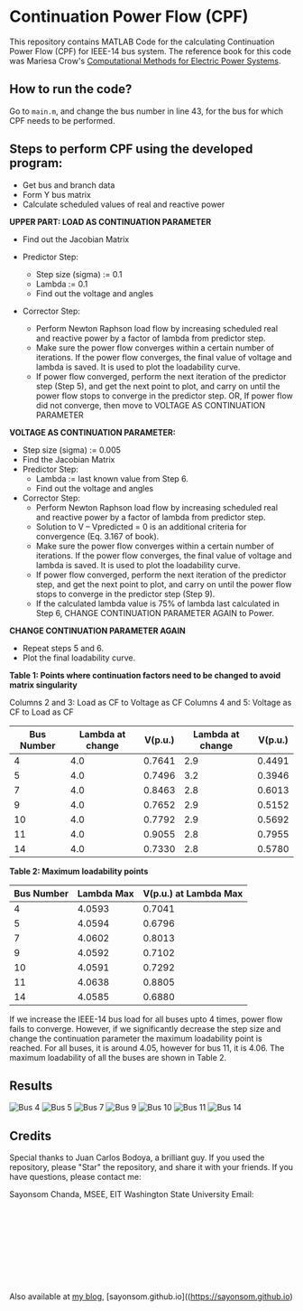 # Continuation Power Flow (CPF)

This repository contains MATLAB Code for the calculating Continuation Power Flow (CPF) for IEEE-14 bus system. The reference book for this code was Mariesa Crow's [Computational Methods for Electric Power Systems](https://books.google.com/books/about/Computational_Methods_for_Electric_Power.html?id=4Z_AoSZ8lGEC).

## How to run the code? 

Go to `main.m`, and change the bus number in line 43, for the bus for which CPF needs to be performed. 

## Steps to perform CPF using the developed program:

- Get bus and branch data 
- Form Y bus matrix
- Calculate scheduled values of real and reactive power


__UPPER PART: LOAD AS CONTINUATION PARAMETER__

-	Find out the Jacobian Matrix
-	Predictor Step: 
	-	Step size (sigma) := 0.1
	-	Lambda := 0.1
	-	Find out the voltage and angles

- Corrector Step:
	-	Perform Newton Raphson load flow by increasing scheduled real and reactive power by a factor of lambda from predictor step.
	- 	Make sure the power flow converges within a certain number of iterations. If the power flow converges, the final value of voltage and lambda is saved. It is used to plot the loadability curve. 
	-	If power flow converged, perform the next iteration of the predictor step (Step 5), and get the next point to plot, and carry on until the power flow stops to converge in the predictor step.
	OR,
	If power flow did not converge, then move to VOLTAGE AS CONTINUATION PARAMETER


__VOLTAGE AS CONTINUATION PARAMETER:__
 
 - Step size (sigma) := 0.005
 - Find the Jacobian Matrix
 - Predictor Step: 
 	- 	Lambda := last known value from Step 6.
	- 	Find out the voltage and angles
- Corrector Step:
	-	Perform Newton Raphson load flow by increasing scheduled real and reactive power by a factor of lambda from predictor step.
	-	Solution to V – Vpredicted = 0 is an additional criteria for convergence (Eq. 3.167 of book). 
	-	Make sure the power flow converges within a certain number of iterations. If the power flow converges, the final value of voltage and lambda is saved. It is used to plot the loadability curve. 
	- 	If power flow converged, perform the next iteration of the predictor step, and get the next point to plot, and carry on until the power flow stops to converge in the predictor step (Step 9).
	- 	If the calculated lambda value is 75% of lambda last calculated in Step 6, CHANGE CONTINUATION PARAMETER AGAIN to Power. 

__CHANGE CONTINUATION PARAMETER AGAIN__

- Repeat steps 5 and 6. 
- Plot the final loadability curve. 

__Table 1: Points where continuation factors need to be changed to avoid matrix singularity__

Columns 2 and 3:  Load as CF to Voltage as CF
Columns 4 and 5:  Voltage as CF to Load as CF


| Bus Number 	| Lambda at change 	| V(p.u.) 	| Lambda at change 	| V(p.u.) 	|
|------------	|------------------	|---------	|------------------	|---------	|
| 4          	| 4.0              	| 0.7641  	| 2.9              	| 0.4491  	|
| 5          	| 4.0              	| 0.7496  	| 3.2              	| 0.3946  	|
| 7          	| 4.0              	| 0.8463  	| 2.8              	| 0.6013  	|
| 9          	| 4.0              	| 0.7652  	| 2.9              	| 0.5152  	|
| 10         	| 4.0              	| 0.7792  	| 2.9              	| 0.5692  	|
| 11         	| 4.0              	| 0.9055  	| 2.8              	| 0.7955  	|
| 14         	| 4.0              	| 0.7330  	| 2.8              	| 0.5780  	|

__Table 2: Maximum loadability points__

| Bus Number 	| Lambda Max 	| V(p.u.) at Lambda Max 	|
|------------	|------------	|-----------------------	|
| 4          	| 4.0593     	| 0.7041                	|
| 5          	| 4.0594     	| 0.6796                	|
| 7          	| 4.0602     	| 0.8013                	|
| 9          	| 4.0592     	| 0.7102                	|
| 10         	| 4.0591     	| 0.7292                	|
| 11         	| 4.0638     	| 0.8805                	|
| 14         	| 4.0585     	| 0.6880                	|

If we increase the IEEE-14 bus load for all buses upto 4 times, power flow fails to converge. However, if we significantly decrease the step size and change the continuation parameter the maximum loadability point is reached. For all buses, it is around 4.05, however for bus 11, it is 4.06. The maximum loadability of all the buses are shown in Table 2. 

## Results

![Bus 4](https://github.com/sayonsom/continuation-power-flow/blob/master/Results/cpf-bus-4.png)
![Bus 5](https://github.com/sayonsom/continuation-power-flow/blob/master/Results/cpf-bus-5.png)
![Bus 7](https://github.com/sayonsom/continuation-power-flow/blob/master/Results/cpf-bus-7.png)
![Bus 9](https://github.com/sayonsom/continuation-power-flow/blob/master/Results/cpf-bus-9.png)
![Bus 10](https://github.com/sayonsom/continuation-power-flow/blob/master/Results/cpf-bus-10.png)
![Bus 11](https://github.com/sayonsom/continuation-power-flow/blob/master/Results/cpf-bus-11.png)
![Bus 14](https://github.com/sayonsom/continuation-power-flow/blob/master/Results/cpf-bus-14.png)

## Credits

Special thanks to Juan Carlos Bodoya, a brilliant guy. 
If you used the repository, please "Star" the repository, and share it with your friends. If you have questions, please contact me:

Sayonsom Chanda, MSEE, EIT
Washington State University
Email: ![sayon@ieee.org](mailto:sayon@ieee.org)

Also available at [my blog](https://sayonsom.github.io), [sayonsom.github.io]((https://sayonsom.github.io)




 

